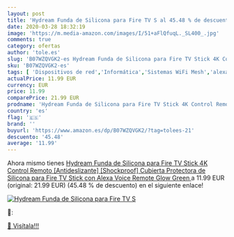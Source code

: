 ```yaml
---
layout: post
title: 'Hydream Funda de Silicona para Fire TV S al 45.48 % de descuento'
date: 2020-03-28 18:32:19
image: 'https://m.media-amazon.com/images/I/51+aFlQfuqL._SL400_.jpg'
comments: true
category: ofertas
author: 'tole.es'
slug: 'B07WZQVGK2-es Hydream Funda de Silicona para Fire TV Stick 4K Control...'
sku: 'B07WZQVGK2-es'
tags: [ 'Dispositivos de red','Informática','Sistemas WiFi Mesh','alexa', ]
actualPrice: 11.99 EUR
currency: EUR
price: 11.99
comparePrice: 21.99 EUR
prodname: 'Hydream Funda de Silicona para Fire TV Stick 4K Control Remoto [Antideslizante] [Shockproof] Cubierta Protectora de Silicona para Fire TV Stick con Alexa Voice Remote  Glow Green '
country: 'es'
flag: '🇪🇸'
brand: ''
buyurl: 'https://www.amazon.es/dp/B07WZQVGK2/?tag=tolees-21'
descuento: '45.48'
average: '11.99'
---
```


Ahora mismo tienes [Hydream Funda de Silicona para Fire TV Stick 4K Control Remoto [Antideslizante] [Shockproof] Cubierta Protectora de Silicona para Fire TV Stick con Alexa Voice Remote  Glow Green ](https://www.amazon.es/dp/B07WZQVGK2/?tag=tolees-21) a 11.99 EUR (original: 21.99 EUR) (45.48 %  de descuento) en el siguiente enlace!

[![Hydream Funda de Silicona para Fire TV S](https://m.media-amazon.com/images/I/51+aFlQfuqL._SL400_.jpg)](https://www.amazon.es/dp/B07WZQVGK2/?tag=tolees-21)

🔎:


[🛒 Visítala!!!](https://www.amazon.es/dp/B07WZQVGK2/?tag=tolees-21)
